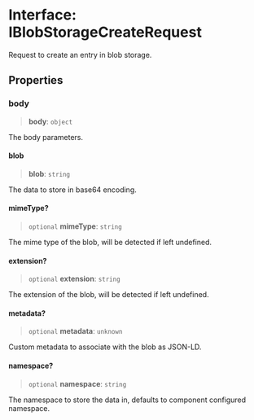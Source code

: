 # Interface: IBlobStorageCreateRequest

Request to create an entry in blob storage.

## Properties

### body

> **body**: `object`

The body parameters.

#### blob

> **blob**: `string`

The data to store in base64 encoding.

#### mimeType?

> `optional` **mimeType**: `string`

The mime type of the blob, will be detected if left undefined.

#### extension?

> `optional` **extension**: `string`

The extension of the blob, will be detected if left undefined.

#### metadata?

> `optional` **metadata**: `unknown`

Custom metadata to associate with the blob as JSON-LD.

#### namespace?

> `optional` **namespace**: `string`

The namespace to store the data in, defaults to component configured namespace.
